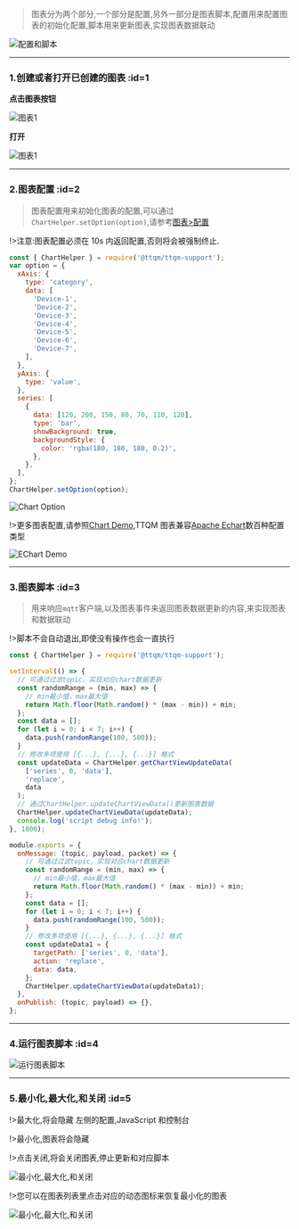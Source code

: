 > 图表分为两个部分,一个部分是配置,另外一部分是图表脚本,配置用来配置图表的初始化配置,脚本用来更新图表,实现图表数据联动

![配置和脚本](_media/usage/1.jpg ':size=600')

---

### 1.创建或者打开已创建的图表 :id=1

**点击图表按钮**

![图表1](_media/usage/2.jpg ':size=400')

**打开**

![图表1](_media/usage/3.jpg ':size=300')

---

### 2.图表配置 :id=2

> 图表配置用来初始化图表的配置,可以通过`ChartHelper.setOption(option)`,请参考[图表>配置](zh-cn/chart/option)

!>注意:图表配置必须在 10s 内返回配置,否则将会被强制终止.

<!-- tabs:start -->
<!-- tab:初始化配置 -->

```javascript
const { ChartHelper } = require('@ttqm/ttqm-support');
var option = {
  xAxis: {
    type: 'category',
    data: [
      'Device-1',
      'Device-2',
      'Device-3',
      'Device-4',
      'Device-5',
      'Device-6',
      'Device-7',
    ],
  },
  yAxis: {
    type: 'value',
  },
  series: [
    {
      data: [120, 200, 150, 80, 70, 110, 120],
      type: 'bar',
      showBackground: true,
      backgroundStyle: {
        color: 'rgba(180, 180, 180, 0.2)',
      },
    },
  ],
};
ChartHelper.setOption(option);
```

<!-- tab:初始化图表 -->

![Chart Option](_media/usage/4.jpg ':size=500')

<!-- tabs:end -->

!>更多图表配置,请参照[Chart Demo](https://echarts.apache.org/examples/zh/index.html#chart-type-line),TTQM 图表兼容[Apache Echart](https://echarts.apache.org/zh/index.html)数百种配置类型

![EChart Demo](_media/usage/5.jpg ':size=500')

---

### 3.图表脚本 :id=3

> 用来响应`mqtt`客户端,以及图表事件来返回图表数据更新的内容,来实现图表和数据联动

!>脚本不会自动退出,即使没有操作也会一直执行

```javascript
const { ChartHelper } = require('@ttqm/ttqm-support');

setInterval(() => {
  // 可通过过滤topic，实现对应chart数据更新
  const randomRange = (min, max) => {
    // min最小值，max最大值
    return Math.floor(Math.random() * (max - min)) + min;
  };
  const data = [];
  for (let i = 0; i < 7; i++) {
    data.push(randomRange(100, 500));
  }
  // 修改多项使用 [{...}, {...}, {...}] 格式
  const updateData = ChartHelper.getChartViewUpdateData(
    ['series', 0, 'data'],
    'replace',
    data
  );
  // 通过ChartHelper.updateChartViewData()更新图表数据
  ChartHelper.updateChartViewData(updateData);
  console.log('script debug info!');
}, 1000);

module.exports = {
  onMessage: (topic, payload, packet) => {
    // 可通过过滤topic，实现对应chart数据更新
    const randomRange = (min, max) => {
      // min最小值，max最大值
      return Math.floor(Math.random() * (max - min)) + min;
    };
    const data = [];
    for (let i = 0; i < 7; i++) {
      data.push(randomRange(100, 500));
    }
    // 修改多项使用 [{...}, {...}, {...}] 格式
    const updateData1 = {
      targetPath: ['series', 0, 'data'],
      action: 'replace',
      data: data,
    };
    ChartHelper.updateChartViewData(updateData1);
  },
  onPublish: (topic, payload) => {},
};
```

---

### 4.运行图表脚本 :id=4

![运行图表脚本](_media/usage/6.jpg ':size=600')

---

### 5.最小化,最大化,和关闭 :id=5

!>最大化,将会隐藏 左侧的配置,JavaScript 和控制台

!>最小化,图表将会隐藏

!>点击关闭,将会关闭图表,停止更新和对应脚本

![最小化,最大化,和关闭](_media/usage/7.jpg ':size=600')

!>您可以在图表列表里点击对应的动态图标来恢复最小化的图表

![最小化,最大化,和关闭](_media/usage/8.jpg ':size=600')
